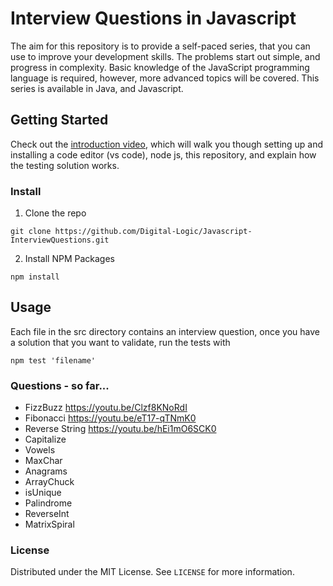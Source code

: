 # Interview Questions in Javascript

The aim for this repository is to provide a self-paced series, that 
you can use to improve your development skills. 
The problems start out simple, and progress in complexity. 
Basic knowledge of the JavaScript programming language is required, 
however, more advanced topics will be covered. This series is available 
in Java, and Javascript.

## Getting Started
Check out the [introduction video](https://youtu.be/FhPp3eyqHfI),
which will walk you though setting up and installing a code editor (vs code), 
node js, this repository, and explain how the testing solution works.

### Install
1. Clone the repo
````
git clone https://github.com/Digital-Logic/Javascript-InterviewQuestions.git
````
2. Install NPM Packages
````
npm install
````

## Usage
Each file in the src directory contains an interview question,
once you have a solution that you want to validate, run the tests with
````
npm test 'filename'
````

### Questions - so far...
* FizzBuzz https://youtu.be/Clzf8KNoRdI
* Fibonacci https://youtu.be/eT17-qTNmK0
* Reverse String https://youtu.be/hEi1mO6SCK0
* Capitalize
* Vowels
* MaxChar
* Anagrams
* ArrayChuck
* isUnique 
* Palindrome
* ReverseInt
* MatrixSpiral



### License
Distributed under the MIT License. See `LICENSE` for more information.